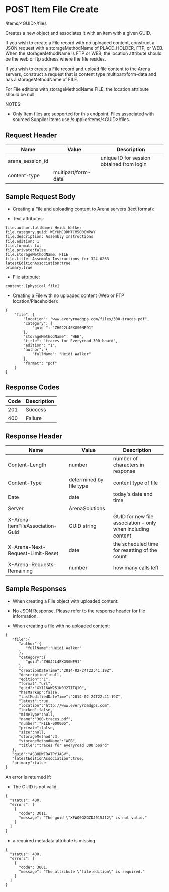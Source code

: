 # POST Item File Create


/items/&lt;GUID&gt;/files

Creates a new  object and associates it with an item with a given GUID.

If you wish to create a File record with no uploaded content, construct a JSON request with a storageMethodName of PLACE_HOLDER, FTP, or WEB. When the storageMethodName is FTP or WEB, the location attribute should be the web or ftp address where the file resides.


If you wish to create a File record and upload file content to the Arena servers, construct a request that is content type multipart/form\-data and has a storageMethodName  of FILE. 


For File editions with storageMethodName FILE, the location attribute should be null.

NOTES:

* Only Item files are supported for this endpoint. Files associated with sourced Supplier Items use /supplieritems/&lt;GUID&gt;/files.

## Request Header

| Name<br> | Value<br> | Description<br> |
|  --- |  --- |  --- | 
| arena_session_id<br> |   | unique ID for session obtained from login<br> |
| content\-type<br> | multipart/form\-data<br> |   |

## Sample Request Body


* Creating a File and uploading content to Arena servers \(text format\):

* Text attributes:

```
file.author.fullName: Heidi Walker
file.category.guid: WEYHMCDDMTCM5O08WPWY
file.description: Assembly Instructions
file.edition: 1
file.format: txt
file.private:false
file.storageMethodName: FILE
file.title: Assembly Instructions for 324-0263
latestEditionAssociation:true
primary:true
```
* File attribute:

```
content: [physical file]
```
* Creating a File with no uploaded content \(Web or FTP location/Placeholder\):

```
{
    "file": {
        "location": "www.everyroadgps.com/files/300-traces.pdf",
        "category": {
            "guid ": "ZH0J2L4EXGS0NF91"
        },
        "storageMethodName": "WEB",
        "title": "traces for Everyroad 300 board",
        "edition": "1",
        "author": {
            "fullName": "Heidi Walker"
        },
        "format": "pdf"
    }
}

```
## Response Codes

| Code<br> | Description<br> |
|  --- |  --- | 
| 201<br> | Success<br> |
| 400<br> | Failure<br> |

## Response Header

| Name<br> | Value<br> | Description<br> |
|  --- |  --- |  --- | 
| Content\-Length<br> | number<br> | number of characters in response<br> |
| Content\-Type<br> | determined by file type<br> | content type of file<br> |
| Date<br> | date<br> | today's date and time<br> |
| Server<br> | ArenaSolutions<br> |   |
| X\-Arena\-ItemFileAssociation\-Guid<br> | GUID string<br> | GUID for new file association \- only when including content<br> |
| X\-Arena\-Next\-Request\-Limit\-Reset<br> | date<br> | the scheduled time for resetting of the count<br> |
| X\-Arena\-Requests\-Remaining<br> | number<br> | how many calls left<br> |

## Sample Responses
* When creating a File object with uploaded content:

* No JSON Response. Please refer to the response header for file information.

* When creating a file with no uploaded content:

```
{  
   "file":{  
      "author":{  
         "fullName":"Heidi Walker"
      },
      "category":{  
         "guid":"ZH0J2L4EXGS0NF91"
      },
      "creationDateTime":"2014-02-24T22:41:19Z",
      "description":null,
      "edition":"1",
      "format":"url",
      "guid":"GYI16WW251K0J2TITQ1O",
      "hasMarkup":false,
      "lastModifiedDateTime":"2014-02-24T22:41:19Z",
      "latest":true,
      "location":"http://www.everyroadgps.com",
      "locked":false,
      "mimeType":null,
      "name":"300-traces.pdf",
      "number":"FILE-000005",
      "private":false,
      "size":null,
      "storageMethod":3,
      "storageMethodName":"WEB",
      "title":"traces for everyroad 300 board"
   },
   "guid":"ASBUDWFRATPYJAGV",
   "latestEditionAssociation":true,
   "primary":false
}
```
An error is returned if:

* The GUID is not valid.

```
{
  "status": 400,
  "errors": [
    {
      "code": 3011,
      "message": "The guid \"XFWQ0GZGZDJ015J12\" is not valid."
    }
  ]
}
```
* a required metadata attribute is missing.

```
{
  "status": 400,
  "errors": [
    {
      "code": 3001,
      "message": "The attribute \"file.edition\" is required."
    }
  ]
}
```
